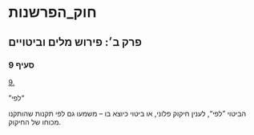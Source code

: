 # חוק_הפרשנות

## פרק ב׳: פירוש מלים וביטויים

### סעיף 9

[9.](https://he.wikisource.org/wiki/חוק_הפרשנות#סעיף_9)

”לפי“

הביטוי ”לפי“, לענין חיקוק פלוני, או ביטוי כיוצא בו – משמעו גם לפי תקנות שהותקנו מכוחו של החיקוק.